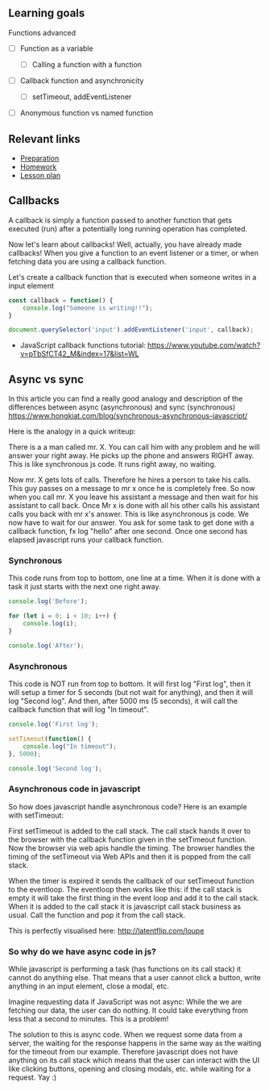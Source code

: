 ## Learning goals

Functions advanced
- [ ] Function as a variable
  - [ ] Calling a function with a function
- [ ] Callback function and asynchronicity
  - [ ] setTimeout, addEventListener
- [ ] Anonymous function vs named function


## Relevant links
* [Preparation](preparation.md)
* [Homework](homework.md)
* [Lesson plan](lesson-plan.md)


## Callbacks
A callback is simply a function passed to another function that gets executed (run) after a potentially long running operation has completed.

Now let's learn about callbacks!
Well, actually, you have already made callbacks!
When you give a function to an event listener or a timer, or when fetching data you are using a callback function.

Let's create a callback function that is executed when someone writes in a input element
```javascript
const callback = function() {
    console.log("Someone is writing!!");
}

document.querySelector('input').addEventListener('input', callback);
```

- JavaScript callback functions tutorial: https://www.youtube.com/watch?v=pTbSfCT42_M&index=17&list=WL


## Async vs sync

In this article you can find a really good analogy and description of the differences between async (asynchronous) and sync (synchronous) https://www.hongkiat.com/blog/synchronous-asynchronous-javascript/

Here is the analogy in a quick writeup:

There is a a man called mr. X. You can call him with any problem and he will answer your right away. He picks up the phone and answers RIGHT away. This is like synchronous js code. It runs right away, no waiting. 

Now mr. X gets lots of calls. Therefore he hires a person to take his calls. This guy passes on a message to mr x once he is completely free. So now when you call mr. X you leave his assistant a message and then wait for his assistant to call back. Once Mr x is done with all his other calls his assistant calls you back with mr x's answer. This is like asynchronous js code. We now have to wait for our answer. You ask for some task to get done with a callback function, fx log "hello" after one second. Once one second has elapsed javascript runs your callback function.


### Synchronous

This code runs from top to bottom, one line at a time. When it is done with a task it just starts with the next one right away.

```js
console.log('Before');

for (let i = 0; i < 10; i++) {
    console.log(i);
}

console.log('After');
```


### Asynchronous

This code is NOT run from top to bottom. It will first log "First log", then it will setup a timer for 5 seconds (but not wait for anything), and then it will log "Second log". And then, after 5000 ms (5 seconds), it will call the callback function that will log "In timeout".

```js
console.log('First log');

setTimeout(function() {
    console.log("In timeout");
}, 5000);

console.log('Second log');
```


### Asynchronous code in javascript

So how does javascript handle asynchronous code? Here is an example with setTimeout:

First setTimeout is added to the call stack. The call stack hands it over to the browser with the callback function given in the setTimeout function. Now the browser via web apis handle the timing. The browser handles the timing of the setTimeout via Web APIs and then it is popped from the call stack.

When the timer is expired it sends the callback of our setTimeout function to the eventloop. The eventloop then works like this: if the call stack is empty it will take the first thing in the event loop and add it to the call stack. When it is added to the call stack it is javascript call stack business as usual. Call the function and pop it from the call stack.  

This is perfectly visualised here: http://latentflip.com/loupe


### So why do we have async code in js?

While javascript is performing a task (has functions on its call stack) it cannot do anything else. That means that a user cannot click a button, write anything in an input element, close a modal, etc.

Imagine requesting data if JavaScript was not async: While the we are fetching our data, the user can do nothing. It could take everything from less that a second to minutes. This is a problem!

The solution to this is async code. When we request some data from a server, the waiting for the response happens in the same way as the waiting for the timeout from our example. Therefore javascript does not have anything on its call stack which means that the user can interact with the UI like clicking buttons, opening and closing modals, etc. while waiting for a request. Yay :)

